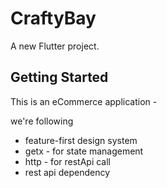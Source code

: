 # CraftyBay

A new Flutter project.

## Getting Started

This is an eCommerce application - 

we're following 

- feature-first design system 
- getx - for state management 
- http - for restApi call
- rest api dependency 
